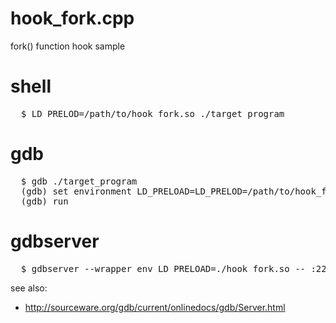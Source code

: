 hook_fork.cpp
========
fork() function hook sample

shell
========
<pre>
  $ LD_PRELOD=/path/to/hook_fork.so ./target_program
</pre>

gdb
========
<pre>
  $ gdb ./target_program
  (gdb) set environment LD_PRELOAD=LD_PRELOD=/path/to/hook_fork.so
  (gdb) run
</pre>

gdbserver
========
<pre>
  $ gdbserver --wrapper env LD_PRELOAD=./hook_fork.so -- :2222 ./test_main
</pre>

see also:
  * http://sourceware.org/gdb/current/onlinedocs/gdb/Server.html
